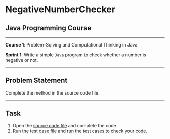 # NegativeNumberChecker

## Java Programming Course

---

**Course 1**: Problem-Solving and Computational Thinking in Java

**Sprint 1**: Write a simple `Java` program to check whether a number is negative or not.

---

Problem Statement
---

Complete the method in the source code file.

---

Task
---

1. Open the [source code file](src/main/java/io/github/dbc/NegativeNumberChecker.java) and complete the code.
2. Run the [test case file](src/test/java/io/github/dbc/NegativeNumberCheckerTest.java) and run the test cases to
   check your code.